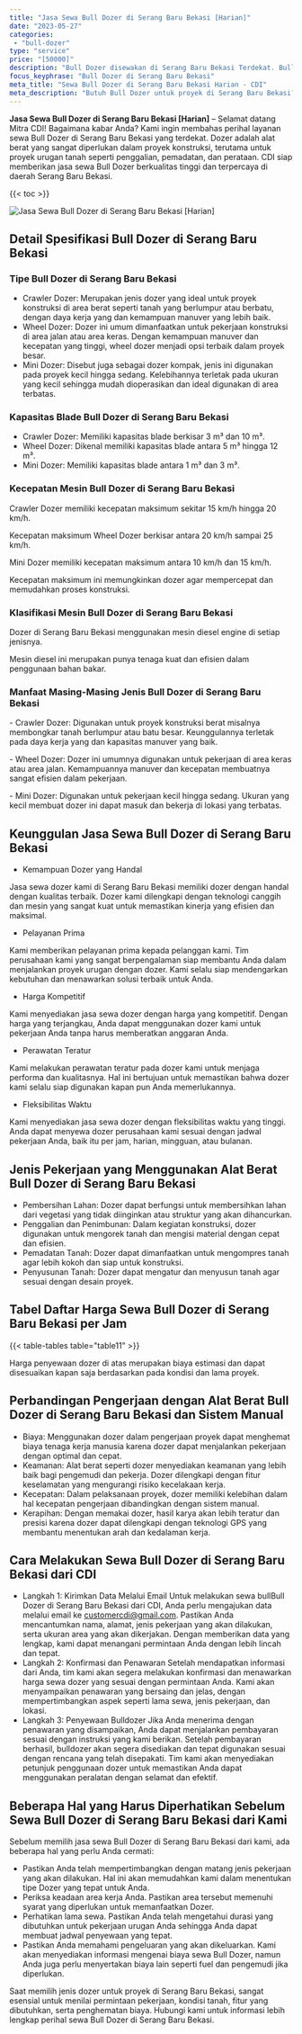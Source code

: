 ```yaml
---
title: "Jasa Sewa Bull Dozer di Serang Baru Bekasi [Harian]"
date: "2023-05-27"
categories:
 - "bull-dozer"
type: "service"
price: "[50000]"
description: "Bull Dozer disewakan di Serang Baru Bekasi Terdekat. Bull Dozer ini menjadi solusi utama dalam proyek pembangunan sebagai alat berat powerful dan efisien. Dapatkan informasi lengkap dengan menghubungi kami."
focus_keyphrase: "Bull Dozer di Serang Baru Bekasi"
meta_title: "Sewa Bull Dozer di Serang Baru Bekasi Harian - CDI"
meta_description: "Butuh Bull Dozer untuk proyek di Serang Baru Bekasi? Kami adalah solusi tepat dengan harga kompetitif. Dapatkan penawaran sekarang."
---
```


**Jasa Sewa Bull Dozer di Serang Baru Bekasi [Harian]** – Selamat datang Mitra CDI! Bagaimana kabar Anda? Kami ingin membahas perihal layanan sewa Bull Dozer di Serang Baru Bekasi yang terdekat. Dozer adalah alat berat yang sangat diperlukan dalam proyek konstruksi, terutama untuk proyek urugan tanah seperti penggalian, pemadatan, dan perataan. CDI siap memberikan jasa sewa Bull Dozer berkualitas tinggi dan terpercaya di daerah Serang Baru Bekasi.

{{< toc >}}

![Jasa Sewa Bull Dozer di Serang Baru Bekasi [Harian]](/images/bull-dozer/bull-dozer-24.jpg)

## Detail Spesifikasi Bull Dozer di Serang Baru Bekasi

### Tipe Bull Dozer di Serang Baru Bekasi

*   Crawler Dozer: Merupakan jenis dozer yang ideal untuk proyek konstruksi di area berat seperti tanah yang berlumpur atau berbatu, dengan daya kerja yang dan kemampuan manuver yang lebih baik.
*   Wheel Dozer: Dozer ini umum dimanfaatkan untuk pekerjaan konstruksi di area jalan atau area keras. Dengan kemampuan manuver dan kecepatan yang tinggi, wheel dozer menjadi opsi terbaik dalam proyek besar.
*   Mini Dozer: Disebut juga sebagai dozer kompak, jenis ini digunakan pada proyek kecil hingga sedang. Kelebihannya terletak pada ukuran yang kecil sehingga mudah dioperasikan dan ideal digunakan di area terbatas.

### Kapasitas Blade Bull Dozer di Serang Baru Bekasi

*   Crawler Dozer: Memiliki kapasitas blade berkisar 3 m³ dan 10 m³.
*   Wheel Dozer: Dikenal memiliki kapasitas blade antara 5 m³ hingga 12 m³.
*   Mini Dozer: Memiliki kapasitas blade antara 1 m³ dan 3 m³.

### Kecepatan Mesin Bull Dozer di Serang Baru Bekasi

Crawler Dozer memiliki kecepatan maksimum sekitar 15 km/h hingga 20 km/h.

Kecepatan maksimum Wheel Dozer berkisar antara 20 km/h sampai 25 km/h.

Mini Dozer memiliki kecepatan maksimum antara 10 km/h dan 15 km/h.

Kecepatan maksimum ini memungkinkan dozer agar mempercepat dan memudahkan proses konstruksi.

### Klasifikasi Mesin Bull Dozer di Serang Baru Bekasi

Dozer di Serang Baru Bekasi menggunakan mesin diesel engine di setiap jenisnya.

Mesin diesel ini merupakan punya tenaga kuat dan efisien dalam penggunaan bahan bakar.

### Manfaat Masing-Masing Jenis Bull Dozer di Serang Baru Bekasi

\- Crawler Dozer: Digunakan untuk proyek konstruksi berat misalnya membongkar tanah berlumpur atau batu besar. Keunggulannya terletak pada daya kerja yang dan kapasitas manuver yang baik.

\- Wheel Dozer: Dozer ini umumnya digunakan untuk pekerjaan di area keras atau area jalan. Kemampuannya manuver dan kecepatan membuatnya sangat efisien dalam pekerjaan.

\- Mini Dozer: Digunakan untuk pekerjaan kecil hingga sedang. Ukuran yang kecil membuat dozer ini dapat masuk dan bekerja di lokasi yang terbatas.

## Keunggulan Jasa Sewa Bull Dozer di Serang Baru Bekasi

*   Kemampuan Dozer yang Handal

Jasa sewa dozer kami di Serang Baru Bekasi memiliki dozer dengan handal dengan kualitas terbaik. Dozer kami dilengkapi dengan teknologi canggih dan mesin yang sangat kuat untuk memastikan kinerja yang efisien dan maksimal.
*   Pelayanan Prima

Kami memberikan pelayanan prima kepada pelanggan kami. Tim perusahaan kami yang sangat berpengalaman siap membantu Anda dalam menjalankan proyek urugan dengan dozer. Kami selalu siap mendengarkan kebutuhan dan menawarkan solusi terbaik untuk Anda.
*   Harga Kompetitif

Kami menyediakan jasa sewa dozer dengan harga yang kompetitif. Dengan harga yang terjangkau, Anda dapat menggunakan dozer kami untuk pekerjaan Anda tanpa harus memberatkan anggaran Anda.
*   Perawatan Teratur

Kami melakukan perawatan teratur pada dozer kami untuk menjaga performa dan kualitasnya. Hal ini bertujuan untuk memastikan bahwa dozer kami selalu siap digunakan kapan pun Anda memerlukannya.
*   Fleksibilitas Waktu

Kami menyediakan jasa sewa dozer dengan fleksibilitas waktu yang tinggi. Anda dapat menyewa dozer perusahaan kami sesuai dengan jadwal pekerjaan Anda, baik itu per jam, harian, mingguan, atau bulanan.

## Jenis Pekerjaan yang Menggunakan Alat Berat Bull Dozer di Serang Baru Bekasi

*   Pembersihan Lahan: Dozer dapat berfungsi untuk membersihkan lahan dari vegetasi yang tidak diinginkan atau struktur yang akan dihancurkan.
*   Penggalian dan Penimbunan: Dalam kegiatan konstruksi, dozer digunakan untuk mengorek tanah dan mengisi material dengan cepat dan efisien.
*   Pemadatan Tanah: Dozer dapat dimanfaatkan untuk mengompres tanah agar lebih kokoh dan siap untuk konstruksi.
*   Penyusunan Tanah: Dozer dapat mengatur dan menyusun tanah agar sesuai dengan desain proyek.

## Tabel Daftar Harga Sewa Bull Dozer di Serang Baru Bekasi per Jam

{{< table-tables table="table11" >}}

Harga penyewaan dozer di atas merupakan biaya estimasi dan dapat disesuaikan kapan saja berdasarkan pada kondisi dan lama proyek.

## Perbandingan Pengerjaan dengan Alat Berat Bull Dozer di Serang Baru Bekasi dan Sistem Manual

*   Biaya: Menggunakan dozer dalam pengerjaan proyek dapat menghemat biaya tenaga kerja manusia karena dozer dapat menjalankan pekerjaan dengan optimal dan cepat.
*   Keamanan: Alat berat seperti dozer menyediakan keamanan yang lebih baik bagi pengemudi dan pekerja. Dozer dilengkapi dengan fitur keselamatan yang mengurangi risiko kecelakaan kerja.
*   Kecepatan: Dalam pelaksanaan proyek, dozer memiliki kelebihan dalam hal kecepatan pengerjaan dibandingkan dengan sistem manual.
*   Kerapihan: Dengan memakai dozer, hasil karya akan lebih teratur dan presisi karena dozer dapat dilengkapi dengan teknologi GPS yang membantu menentukan arah dan kedalaman kerja.

## Cara Melakukan Sewa Bull Dozer di Serang Baru Bekasi dari CDI

*   Langkah 1: Kirimkan Data Melalui Email
Untuk melakukan sewa bullBull Dozer di Serang Baru Bekasi dari CDI, Anda perlu mengajukan data melalui email ke customercdi@gmail.com. Pastikan Anda mencantumkan nama, alamat, jenis pekerjaan yang akan dilakukan, serta ukuran area yang akan dikerjakan. Dengan memberikan data yang lengkap, kami dapat menangani permintaan Anda dengan lebih lincah dan tepat.
*   Langkah 2: Konfirmasi dan Penawaran
Setelah mendapatkan informasi dari Anda, tim kami akan segera melakukan konfirmasi dan menawarkan harga sewa dozer yang sesuai dengan permintaan Anda. Kami akan menyampaikan penawaran yang bersaing dan jelas, dengan mempertimbangkan aspek seperti lama sewa, jenis pekerjaan, dan lokasi.
*   Langkah 3: Penyewaan Bulldozer
Jika Anda menerima dengan penawaran yang disampaikan, Anda dapat menjalankan pembayaran sesuai dengan instruksi yang kami berikan. Setelah pembayaran berhasil, bulldozer akan segera disediakan dan tepat digunakan sesuai dengan rencana yang telah disepakati. Tim kami akan menyediakan petunjuk penggunaan dozer untuk memastikan Anda dapat menggunakan peralatan dengan selamat dan efektif.

## Beberapa Hal yang Harus Diperhatikan Sebelum Sewa Bull Dozer di Serang Baru Bekasi dari Kami

Sebelum memilih jasa sewa Bull Dozer di Serang Baru Bekasi dari kami, ada beberapa hal yang perlu Anda cermati:

*   Pastikan Anda telah mempertimbangkan dengan matang jenis pekerjaan yang akan dilakukan. Hal ini akan memudahkan kami dalam menentukan tipe Dozer yang tepat untuk Anda.
*   Periksa keadaan area kerja Anda. Pastikan area tersebut memenuhi syarat yang diperlukan untuk memanfaatkan Dozer.
*   Perhatikan lama sewa. Pastikan Anda telah mengetahui durasi yang dibutuhkan untuk pekerjaan urugan Anda sehingga Anda dapat membuat jadwal penyewaan yang tepat.
*   Pastikan Anda memahami pengeluaran yang akan dikeluarkan. Kami akan menyediakan informasi mengenai biaya sewa Bull Dozer, namun Anda juga perlu menyertakan biaya lain seperti fuel dan pengemudi jika diperlukan.

Saat memilih jenis dozer untuk proyek di Serang Baru Bekasi, sangat esensial untuk menilai permintaan pekerjaan, kondisi tanah, fitur yang dibutuhkan, serta penghematan biaya. Hubungi kami untuk informasi lebih lengkap perihal sewa Bull Dozer di Serang Baru Bekasi.